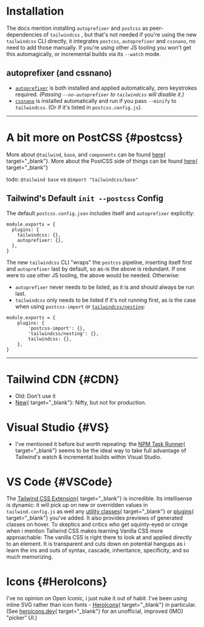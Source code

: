 
# Installation

The docs mention installing `autoprefixer` and `postcss` as peer-dependencies of `tailwindcss` , but that's not needed if you're using the new `tailwindcss` CLI directly, it integrates `postcss`, `autoprefixer` and `cssnano`, no need to add those manually.  If you're using other JS tooling you won't get this automagically, or incremental builds via its `--watch` mode.

## autoprefixer (and cssnano)

* [`autoprefixer`](https://autoprefixer.github.io/) is both installed and applied automatically, zero keystrokes required.  *(Passing `--no-autoprefixer` to `tailwindcss` will disable it.)*
* [`cssnano`]() is installed automatically and run if you pass `--minify` to `tailwindcss`.  (Or if it's listed in `postcss.config.js`).

---

# A bit more on PostCSS {#postcss}

More about `@tailwind`, `base`, and `components` can be found [here](https://tailwindcss.com/docs/functions-and-directives#tailwind){ target="_blank"}.  More about the PostCSS side of things can be found [here](https://tailwindcss.com/docs/using-with-preprocessors#using-post-css-as-your-preprocessor){ target="_blank"}

todo: `@tailwind base` vs `@import "tailwindcss/base"`

## Tailwind's Default `init --postcss` Config

The default `postcss.config.json` includes itself and `autoprefixer` explicitly:

```
module.exports = {
  plugins: {
    tailwindcss: {},
    autoprefixer: {},
  },
}
```

The new `tailwindcss` CLI "wraps" the `postcss` pipeline, inserting itself first and `autoprefixer` last by default, so as-is the above is redundant.  If one were to use other JS tooling, the above would be needed.  Otherwise:

* `autoprefixer` never needs to be listed, as it is and should always be run last.  
* `tailwindcss` only needs to be listed if it's not running first, as is the case when using `postcss-import` or [`tailwindcss/nesting`](/next#nesting):

```
module.exports = {
    plugins: {
        'postcss-import': {},
        'tailwindcss/nesting': {},
        tailwindcss: {},
    },
}
```
---

# Tailwind CDN {#CDN}

- Old: Don't use it
- [New](https://www.youtube.com/watch?v=mSC6GwizOag){ target="_blank"}: Nifty, but not for production.


# Visual Studio {#VS}

- I've mentioned it before but worth repeating: the [NPM Task Runner](https://marketplace.visualstudio.com/items?itemName=MadsKristensen.NpmTaskRunner64){ target="_blank"} seems to be the ideal way to take full advantage of Tailwind's watch & incremental builds within Visual Studio.

# VS Code {#VSCode}

The [Tailwind CSS Extension](https://marketplace.visualstudio.com/items?itemName=bradlc.vscode-tailwindcss){ target="_blank"} is incredible.  Its intellisense is dynamic: it will pick up on new or overridden values in `tailwind.config.js` as well any [utility classes](https://tailwindcss.com/docs/adding-new-utilities){ target="_blank"} or [plugins](https://tailwindcss.com/docs/plugins){ target="_blank"} you've added.  It also provides previews of generated classes on hover.  To skeptics and critics who get squinty-eyed or cringe when i mention Tailwind CSS makes learning Vanilla CSS more approachable: The vanilla CSS is right there to look at and applied directly to an element.  It is transparent and cuts down on potential hangups as i learn the ins and outs of syntax, cascade, inheritance, specificity, and so much memorizing.


# Icons {#HeroIcons}

I've no opinion on Open Iconic, i just nuke it out of habit.  I've been using inline SVG rather than icon fonts - [HeroIcons](https://heroicons.com/){ target="_blank"} in particular.  (See [heroicons.dev](https://heroicons.dev/){ target="_blank"} for an unofficial, improved (IMO) "picker" UI.)

